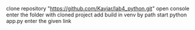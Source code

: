 clone repository "https://github.com/Kavjar/lab4_python.git"
open console
enter the folder with cloned project
add build in venv by path
start python app.py 
enter the given link